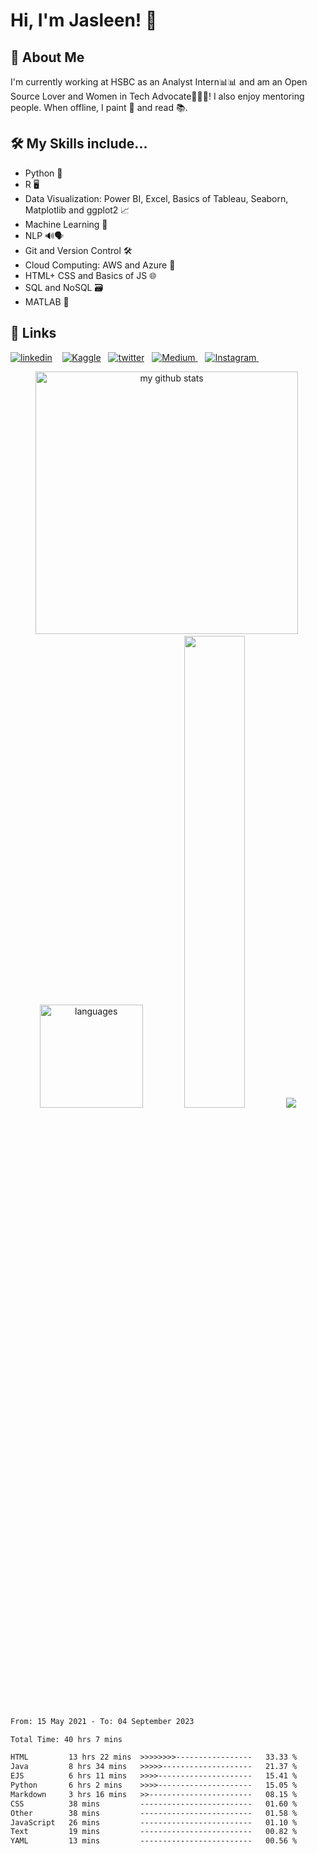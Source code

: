 
# Hi, I'm Jasleen! 👋

  
## 🚀 About Me
I'm currently working at HSBC as an Analyst Intern📊📊 and am an Open Source Lover and Women in Tech Advocate👩🏽‍💻! I also enjoy mentoring people. When offline, I paint 🎨 and read 📚. <br>

<!--I am currently looking for new roles as a:
- Data Scientist
- Data Analyst
- Business Analyst 
- Data Engineer 
- Product Analyst-->

  
## 🛠 My Skills include...
- Python 🐍
- R 🖥️
- Data Visualization: Power BI, Excel, Basics of Tableau, Seaborn, Matplotlib and ggplot2 📈
- Machine Learning 🤖
- NLP 🔊🗣️
- Git and Version Control 🛠️
- Cloud Computing: AWS and Azure 💭
- HTML+ CSS and Basics of JS 🌐
- SQL and NoSQL 🗃️
- MATLAB 🧮

  
## 🔗 Links

[![linkedin](https://img.shields.io/badge/linkedin-0A66C2?style=for-the-badge&logo=linkedin&logoColor=white)](https://www.linkedin.com/in/jasleensondhi/) &nbsp;&nbsp;
[![Kaggle](https://img.shields.io/badge/Kaggle-035a7d?style=for-the-badge&logo=kaggle&logoColor=white)](https://www.kaggle.com/jasleensondhi)&nbsp;&nbsp;
[![twitter](https://img.shields.io/badge/twitter-1DA1F2?style=for-the-badge&logo=twitter&logoColor=white)](https://twitter.com/jasleen101010)&nbsp;&nbsp;
<a href="https://medium.com/@jasleen101010">
  <img alt="Medium"  src="https://img.shields.io/badge/Medium-12100E?style=for-the-badge&logo=medium&logoColor=white" />
</a> &nbsp;&nbsp; 
<a href="https://www.instagram.com/jasleen.codes/">
  <img alt="Instagram" src="https://img.shields.io/badge/Instagram-E4405F?style=for-the-badge&logo=instagram&logoColor=white" />
</a> &nbsp;&nbsp;

<!---<a href="mailto:jasleensondhi@gmail.com">
  <img alt="Mail" src="https://img.shields.io/badge/Gmail-D14836?style=for-the-badge&logo=gmail&logoColor=white" />
</a> &nbsp;&nbsp;--->


<p align="center">
<img src="https://github-readme-stats.vercel.app/api?username=jasleen101010&show_icons=true&theme=radical&count_private=true" alt="my github stats" width="420"/>&nbsp; <img src="https://github-readme-stats.vercel.app/api/top-langs/?username=jasleen101010&langs_count=4&layout=compact&theme=radical&count_private=true" alt="languages" height="165">
<img width="44%" src="https://github-readme-streak-stats.herokuapp.com/?user=jasleen101010&theme=radical&cache_seconds=30&hide_border=true"/>

  <img src="https://github-profile-summary-cards.vercel.app/api/cards/profile-details?username=jasleen101010&theme=radical"  />
</p>

<!--START_SECTION:waka-->

```txt
From: 15 May 2021 - To: 04 September 2023

Total Time: 40 hrs 7 mins

HTML         13 hrs 22 mins  >>>>>>>>-----------------   33.33 %
Java         8 hrs 34 mins   >>>>>--------------------   21.37 %
EJS          6 hrs 11 mins   >>>>---------------------   15.41 %
Python       6 hrs 2 mins    >>>>---------------------   15.05 %
Markdown     3 hrs 16 mins   >>-----------------------   08.15 %
CSS          38 mins         -------------------------   01.60 %
Other        38 mins         -------------------------   01.58 %
JavaScript   26 mins         -------------------------   01.10 %
Text         19 mins         -------------------------   00.82 %
YAML         13 mins         -------------------------   00.56 %
```

<!--END_SECTION:waka-->

